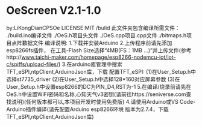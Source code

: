# OeScreen V2.1-1.0
by:LiKongDianCPSOe
LICENSE:MIT
/bulid
此文件夹包含编译所需文件：
    ./build.ino编译文件
    ./OeS.h项目头文件
    ./OeS.cpp项目.cpp文件
    ./bitmaps.h项目点阵数据文件
编译说明:
    1.下载并安装Arduino
    2.上传程序前请先添加esp8266fs插件，
        在工具-Flash Size选择“4MB(FS：1MB ...)”并上传文件(参考http://www.taichi-maker.com/homepage/esp8266-nodemcu-iot/iot-c/spiffs/upload-files/)
    3.在arduino库管理中搜索TFT_eSPI,ntpClient,ArduinoJson库，下载
        配置TFT_eSPI:
            (1)在User_Setup.h中选择st7735_driver
            (2)在User_Setup.h中选择128*160对应屏幕参数
            (3)在User_Setup.h中设置esp8266的DC为PIN_D4,RST为-1
    5.在编译/烧录前请先在OeS.h中设置WiFi密码和名称,心知天气v3密钥(请前往https://seniverse.com查找说明)(任何版本都可以,本项目开发时使用免费版)
    4.请使用Arduino或VS Code-Arduino插件编译(请先配置Arduino esp8266环境 版本为2.7.4，下载TFT_eSPI,ntpClient,ArduinoJson库)